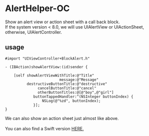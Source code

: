 # AlertHelper-OC

Show an alert view or action sheet with a call back block.<br>
If the system version < 8.0, we will use UIAlertView  or UIActionSheet, otherwise, UIAlertController.

usage
---
```
#import "UIViewController+BlockAlert.h"
```
```
- (IBAction)showAlertView:(id)sender {
    
    [self showAlertViewWithTitle:@"Title"
                         message:@"Message"
          destructiveButtonTitle:@"destructive"
               cancelButtonTitle:@"cancel"
               otherButtonTitles:@[@"boy",@"girl"]
             buttonTappedHandler:^(NSInteger buttonIndex) {
                 NSLog(@"%zd", buttonIndex);
             }];
}
 ```
  
  We can also show an action sheet just almost like above.<br>
  <br>
  You can also find a Swift version [HERE.](https://github.com/DingHub/AlertHelper-Swift)
  
